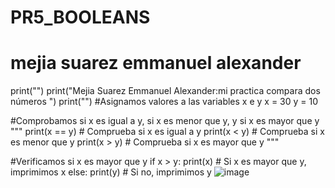 # PR5_BOOLEANS
# mejia suarez emmanuel alexander
print("")
print("Mejia Suarez Emmanuel Alexander:mi practica compara dos números ")
print("")
#Asignamos valores a las variables x e y
x = 30
y = 10

#Comprobamos si x es igual a y, si x es menor que y, y si x es mayor que y
"""
print(x == y)  # Comprueba si x es igual a y
print(x < y)   # Comprueba si x es menor que y
print(x > y)   # Comprueba si x es mayor que y
"""

#Verificamos si x es mayor que y
if x > y:
    print(x)  # Si x es mayor que y, imprimimos x
else:
    print(y)  # Si no, imprimimos y
![image](https://github.com/user-attachments/assets/d5a4f480-f3a4-41d5-97ac-6decfbb75aa2)
